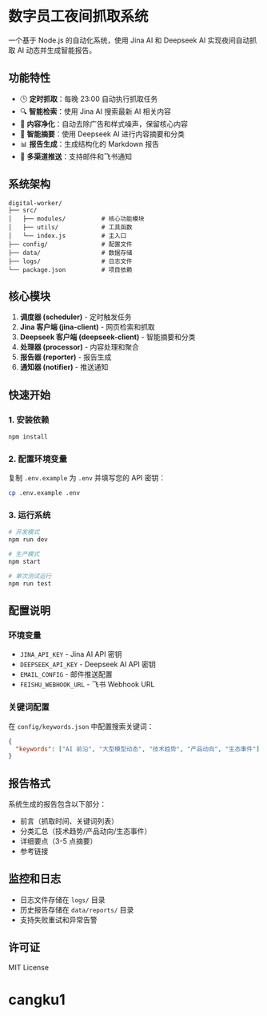 # 数字员工夜间抓取系统

一个基于 Node.js 的自动化系统，使用 Jina AI 和 Deepseek AI 实现夜间自动抓取 AI 动态并生成智能报告。

## 功能特性

- 🕒 **定时抓取**：每晚 23:00 自动执行抓取任务
- 🔍 **智能检索**：使用 Jina AI 搜索最新 AI 相关内容
- 📄 **内容净化**：自动去除广告和样式噪声，保留核心内容
- 🧠 **智能摘要**：使用 Deepseek AI 进行内容摘要和分类
- 📊 **报告生成**：生成结构化的 Markdown 报告
- 📧 **多渠道推送**：支持邮件和飞书通知

## 系统架构

```
digital-worker/
├── src/
│   ├── modules/          # 核心功能模块
│   ├── utils/            # 工具函数
│   └── index.js          # 主入口
├── config/               # 配置文件
├── data/                 # 数据存储
├── logs/                 # 日志文件
└── package.json          # 项目依赖
```

## 核心模块

1. **调度器 (scheduler)** - 定时触发任务
2. **Jina 客户端 (jina-client)** - 网页检索和抓取
3. **Deepseek 客户端 (deepseek-client)** - 智能摘要和分类
4. **处理器 (processor)** - 内容处理和聚合
5. **报告器 (reporter)** - 报告生成
6. **通知器 (notifier)** - 推送通知

## 快速开始

### 1. 安装依赖
```bash
npm install
```

### 2. 配置环境变量
复制 `.env.example` 为 `.env` 并填写您的 API 密钥：
```bash
cp .env.example .env
```

### 3. 运行系统
```bash
# 开发模式
npm run dev

# 生产模式
npm start

# 单次测试运行
npm run test
```

## 配置说明

### 环境变量
- `JINA_API_KEY` - Jina AI API 密钥
- `DEEPSEEK_API_KEY` - Deepseek AI API 密钥
- `EMAIL_CONFIG` - 邮件推送配置
- `FEISHU_WEBHOOK_URL` - 飞书 Webhook URL

### 关键词配置
在 `config/keywords.json` 中配置搜索关键词：
```json
{
  "keywords": ["AI 前沿", "大型模型动态", "技术趋势", "产品动向", "生态事件"]
}
```

## 报告格式

系统生成的报告包含以下部分：
- 前言（抓取时间、关键词列表）
- 分类汇总（技术趋势/产品动向/生态事件）
- 详细要点（3-5 点摘要）
- 参考链接

## 监控和日志

- 日志文件存储在 `logs/` 目录
- 历史报告存储在 `data/reports/` 目录
- 支持失败重试和异常告警

## 许可证

MIT License
# cangku1
